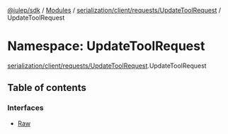 [@julep/sdk](../README.md) / [Modules](../modules.md) / [serialization/client/requests/UpdateToolRequest](serialization_client_requests_UpdateToolRequest.md) / UpdateToolRequest

# Namespace: UpdateToolRequest

[serialization/client/requests/UpdateToolRequest](serialization_client_requests_UpdateToolRequest.md).UpdateToolRequest

## Table of contents

### Interfaces

- [Raw](../interfaces/serialization_client_requests_UpdateToolRequest.UpdateToolRequest.Raw.md)
